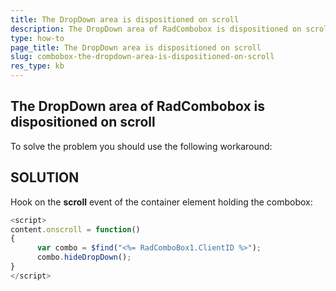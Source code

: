 ```yaml
---
title: The DropDown area is dispositioned on scroll 
description: The DropDown area of RadCombobox is dispositioned on scroll . Check it now!
type: how-to
page_title: The DropDown area is dispositioned on scroll 
slug: combobox-the-dropdown-area-is-dispositioned-on-scroll
res_type: kb
---
```


## The DropDown area of RadCombobox is dispositioned on scroll

To solve the problem you should use the following workaround:  
   
## SOLUTION

Hook on the **scroll** event of the container element holding the combobox:  
   
````JavaScript
<script>
content.onscroll = function()           
{           
      var combo = $find("<%= RadComboBox1.ClientID %>");       
      combo.hideDropDown();        
}
</script>
````
 
   
 


